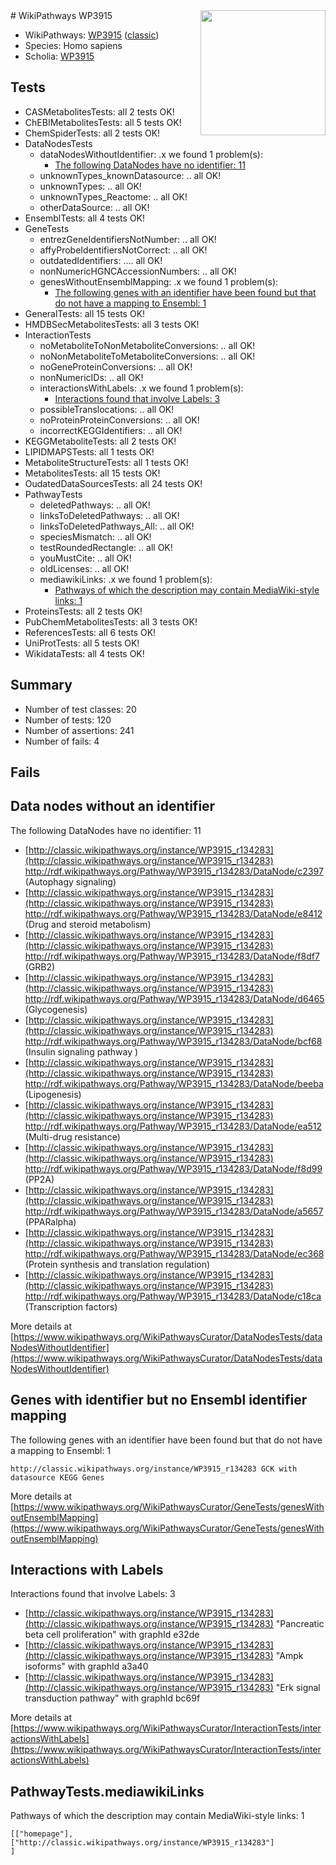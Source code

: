 <img style="float: right; width: 200px" src="https://upload.wikimedia.org/wikipedia/commons/thumb/8/83/Wplogo_with_text_500.png/640px-Wplogo_with_text_500.png" />
# WikiPathways WP3915

* WikiPathways: [WP3915](https://wikipathways.org/pathways/WP3915) ([classic](https://classic.wikipathways.org/instance/WP3915))
* Species: Homo sapiens
* Scholia: [WP3915](https://scholia.toolforge.org/wikipathways/WP3915)
## Tests
* CASMetabolitesTests: all 2 tests OK!
* ChEBIMetabolitesTests: all 5 tests OK!
* ChemSpiderTests: all 2 tests OK!
* DataNodesTests
    * dataNodesWithoutIdentifier: .x we found 1 problem(s):
        * [The following DataNodes have no identifier: 11](#8792c491)
    * unknownTypes_knownDatasource: .. all OK!
    * unknownTypes: .. all OK!
    * unknownTypes_Reactome: .. all OK!
    * otherDataSource: .. all OK!
* EnsemblTests: all 4 tests OK!
* GeneTests
    * entrezGeneIdentifiersNotNumber: .. all OK!
    * affyProbeIdentifiersNotCorrect: .. all OK!
    * outdatedIdentifiers: .... all OK!
    * nonNumericHGNCAccessionNumbers: .. all OK!
    * genesWithoutEnsemblMapping: .x we found 1 problem(s):
        * [The following genes with an identifier have been found but that do not have a mapping to Ensembl: 1](#40286d83)
* GeneralTests: all 15 tests OK!
* HMDBSecMetabolitesTests: all 3 tests OK!
* InteractionTests
    * noMetaboliteToNonMetaboliteConversions: .. all OK!
    * noNonMetaboliteToMetaboliteConversions: .. all OK!
    * noGeneProteinConversions: .. all OK!
    * nonNumericIDs: .. all OK!
    * interactionsWithLabels: .x we found 1 problem(s):
        * [Interactions found that involve Labels: 3](#630d267a)
    * possibleTranslocations: .. all OK!
    * noProteinProteinConversions: .. all OK!
    * incorrectKEGGIdentifiers: .. all OK!
* KEGGMetaboliteTests: all 2 tests OK!
* LIPIDMAPSTests: all 1 tests OK!
* MetaboliteStructureTests: all 1 tests OK!
* MetabolitesTests: all 15 tests OK!
* OudatedDataSourcesTests: all 24 tests OK!
* PathwayTests
    * deletedPathways: .. all OK!
    * linksToDeletedPathways: .. all OK!
    * linksToDeletedPathways_All: .. all OK!
    * speciesMismatch: .. all OK!
    * testRoundedRectangle: .. all OK!
    * youMustCite: .. all OK!
    * oldLicenses: .. all OK!
    * mediawikiLinks: .x we found 1 problem(s):
        * [Pathways of which the description may contain MediaWiki-style links: 1](#da69cf45)
* ProteinsTests: all 2 tests OK!
* PubChemMetabolitesTests: all 3 tests OK!
* ReferencesTests: all 6 tests OK!
* UniProtTests: all 5 tests OK!
* WikidataTests: all 4 tests OK!


## Summary

* Number of test classes: 20
* Number of tests: 120
* Number of assertions: 241
* Number of fails: 4

## Fails

<a name="8792c491" />

## Data nodes without an identifier

The following DataNodes have no identifier: 11

* [http://classic.wikipathways.org/instance/WP3915_r134283](http://classic.wikipathways.org/instance/WP3915_r134283) http://rdf.wikipathways.org/Pathway/WP3915_r134283/DataNode/c2397 (Autophagy 
signaling)
* [http://classic.wikipathways.org/instance/WP3915_r134283](http://classic.wikipathways.org/instance/WP3915_r134283) http://rdf.wikipathways.org/Pathway/WP3915_r134283/DataNode/e8412 (Drug and steroid
metabolism)
* [http://classic.wikipathways.org/instance/WP3915_r134283](http://classic.wikipathways.org/instance/WP3915_r134283) http://rdf.wikipathways.org/Pathway/WP3915_r134283/DataNode/f8df7 (GRB2)
* [http://classic.wikipathways.org/instance/WP3915_r134283](http://classic.wikipathways.org/instance/WP3915_r134283) http://rdf.wikipathways.org/Pathway/WP3915_r134283/DataNode/d6465 (Glycogenesis)
* [http://classic.wikipathways.org/instance/WP3915_r134283](http://classic.wikipathways.org/instance/WP3915_r134283) http://rdf.wikipathways.org/Pathway/WP3915_r134283/DataNode/bcf68 (Insulin 
signaling pathway )
* [http://classic.wikipathways.org/instance/WP3915_r134283](http://classic.wikipathways.org/instance/WP3915_r134283) http://rdf.wikipathways.org/Pathway/WP3915_r134283/DataNode/beeba (Lipogenesis)
* [http://classic.wikipathways.org/instance/WP3915_r134283](http://classic.wikipathways.org/instance/WP3915_r134283) http://rdf.wikipathways.org/Pathway/WP3915_r134283/DataNode/ea512 (Multi-drug
resistance)
* [http://classic.wikipathways.org/instance/WP3915_r134283](http://classic.wikipathways.org/instance/WP3915_r134283) http://rdf.wikipathways.org/Pathway/WP3915_r134283/DataNode/f8d99 (PP2A)
* [http://classic.wikipathways.org/instance/WP3915_r134283](http://classic.wikipathways.org/instance/WP3915_r134283) http://rdf.wikipathways.org/Pathway/WP3915_r134283/DataNode/a5657 (PPARalpha)
* [http://classic.wikipathways.org/instance/WP3915_r134283](http://classic.wikipathways.org/instance/WP3915_r134283) http://rdf.wikipathways.org/Pathway/WP3915_r134283/DataNode/ec368 (Protein synthesis and 
translation regulation)
* [http://classic.wikipathways.org/instance/WP3915_r134283](http://classic.wikipathways.org/instance/WP3915_r134283) http://rdf.wikipathways.org/Pathway/WP3915_r134283/DataNode/c18ca (Transcription
factors)


More details at [https://www.wikipathways.org/WikiPathwaysCurator/DataNodesTests/dataNodesWithoutIdentifier](https://www.wikipathways.org/WikiPathwaysCurator/DataNodesTests/dataNodesWithoutIdentifier)

<a name="40286d83" />

## Genes with identifier but no Ensembl identifier mapping

The following genes with an identifier have been found but that do not have a mapping to Ensembl: 1
```
http://classic.wikipathways.org/instance/WP3915_r134283 GCK with datasource KEGG Genes
```

More details at [https://www.wikipathways.org/WikiPathwaysCurator/GeneTests/genesWithoutEnsemblMapping](https://www.wikipathways.org/WikiPathwaysCurator/GeneTests/genesWithoutEnsemblMapping)

<a name="630d267a" />

## Interactions with Labels

Interactions found that involve Labels: 3

* [http://classic.wikipathways.org/instance/WP3915_r134283](http://classic.wikipathways.org/instance/WP3915_r134283) "Pancreatic
beta cell
proliferation" with graphId e32de
* [http://classic.wikipathways.org/instance/WP3915_r134283](http://classic.wikipathways.org/instance/WP3915_r134283) "Ampk isoforms" with graphId a3a40
* [http://classic.wikipathways.org/instance/WP3915_r134283](http://classic.wikipathways.org/instance/WP3915_r134283) "Erk signal
transduction
pathway" with graphId bc69f


More details at [https://www.wikipathways.org/WikiPathwaysCurator/InteractionTests/interactionsWithLabels](https://www.wikipathways.org/WikiPathwaysCurator/InteractionTests/interactionsWithLabels)

<a name="da69cf45" />

## PathwayTests.mediawikiLinks

Pathways of which the description may contain MediaWiki-style links: 1
```
[["homepage"],
["http://classic.wikipathways.org/instance/WP3915_r134283"]
]
```

